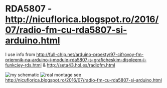 # RDA5807 - http://nicuflorica.blogspot.ro/2016/07/radio-fm-cu-rda5807-si-arduino.html
I use info from http://full-chip.net/arduino-proekty/97-cifrovoy-fm-priemnik-na-arduino-i-module-rda5807-s-graficheskim-displeem-i-funkciey-rds.html &amp; http://seta43.hol.es/radiofm.html

![my schematic](https://4.bp.blogspot.com/-FC9TYGORYO4/V5BqfW0-hdI/AAAAAAAAQVE/FQEeaDFFfaAYcqIJlU750rfJ7XbB1CVNgCLcB/s1600/FMradio_RDA5807_PCD8544_schematic1.png)
![real montage](https://4.bp.blogspot.com/-pyPtIG0wXuY/V5BrJJKP1SI/AAAAAAAAQVU/T96u_0KTeF4f29Jgqj7sKzZZXf5umeBpgCLcB/s1600/P7210071.JPG)
see http://nicuflorica.blogspot.ro/2016/07/radio-fm-cu-rda5807-si-arduino.html
